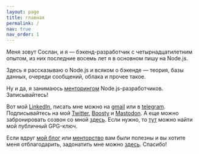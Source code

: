 ```yaml
---
layout: page
title: главная
permalink: /
nav: true
nav_order: 1
---
```


<!-- pages/default.md -->

Меня зовут Сослан, и я — бэкенд-разработчик с четырнадцатилетним опытом, из них последние восемь лет я в основном пишу на Node.js.

Здесь я рассказываю о Node.js и всяком о бэкенде — теория, базы данных, очереди сообщений, облака и прочее такое.

Hу и да, я занимаюсь [менторингом](https://sptm.dev/teaching/) Node.js-разработчиков. Записывайтесь!

Вот мой [LinkedIn](https://www.linkedin.com/in/sptm/), писать мне можно на [gmail](mailto:soslanaldatov@gmail.com) или в [telegram](https://t.me/sptmru).
Подписывайтесь на мой [Twitter](https://twitter.com/sptmru), [Boosty](https://boosty.to/sptm) и <a rel="me" href="https://mastodon.social/@sptm">Mastodon</a>.
А еще можно забронировать созвон со мной [здесь](https://sptm.dev/meetme). 
Если нужно, то [тут](https://keybase.io/sptm_dev/pgp_keys.asc?fingerprint=3ee1fb59fbced4a32cf814914bbf79fd68e9952b) можно найти мой публичный GPG-ключ.

Если вдруг [мой блог](https://sptm.dev/blog) или [менторство](https://sptm.dev/teaching) вам были полезны и вы хотите меня отблагодарить, задонатить мне можно [здесь](https://sptm.dev/donation). Спасибо!
